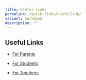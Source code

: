 ```yaml
---
title: Useful links
permalink: /quick-links/usefullink/
variant: markdown
description: ""
---
```

## Useful Links


* [For Parents](https://poiching.moe.edu.sg/quick-links/permalink/)

* [For Students](https://poiching.moe.edu.sg/quick-links/for-students/)

* [For Teachers](https://poiching.moe.edu.sg/quick-links/for-teachers/)